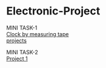 # Electronic-Project
MINI TASK-1 \
[Clock by measuring tape](https://github.com/Ankit017-c/Electronic-Projects/blob/master/1.Time%20measure%20by%20meter%20tap%20clock.md) \
[projects](https://github.com/Ankit017-c/Electronic-Projects/blob/master/elecprojects.md) 

MINI TASK-2 \
[Project 1](https://github.com/Ankit017-c/Electronic-Projects/blob/master/task2.md) 

